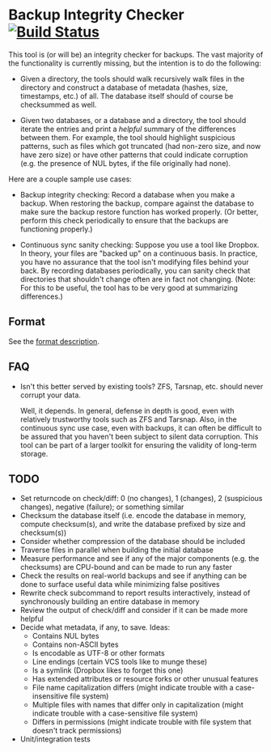 # Backup Integrity Checker [![Build Status](https://travis-ci.org/elliottslaughter/integrity-checker.svg?branch=master)](https://travis-ci.org/elliottslaughter/integrity-checker)

This tool is (or will be) an integrity checker for backups. The vast
majority of the functionality is currently missing, but the intention
is to do the following:

  * Given a directory, the tools should walk recursively walk files in
    the directory and construct a database of metadata (hashes, size,
    timestamps, etc.) of all. The database itself should of course be
    checksummed as well.

  * Given two databases, or a database and a directory, the tool
    should iterate the entries and print a *helpful* summary of the
    differences between them. For example, the tool should highlight
    suspicious patterns, such as files which got truncated (had
    non-zero size, and now have zero size) or have other patterns that
    could indicate corruption (e.g. the presence of NUL bytes, if the
    file originally had none).

Here are a couple sample use cases:

  * Backup integrity checking: Record a database when you make a
    backup. When restoring the backup, compare against the database to
    make sure the backup restore function has worked properly. (Or
    better, perform this check periodically to ensure that the backups
    are functioning properly.)

  * Continuous sync sanity checking: Suppose you use a tool like
    Dropbox. In theory, your files are "backed up" on a continuous
    basis. In practice, you have no assurance that the tool isn't
    modifying files behind your back. By recording databases
    periodically, you can sanity check that directories that shouldn't
    change often are in fact not changing. (Note: For this to be
    useful, the tool has to be very good at summarizing differences.)

## Format

See the [format description](FORMAT.md).

## FAQ

  * Isn't this better served by existing tools? ZFS, Tarsnap,
    etc. should never corrupt your data.

    Well, it depends. In general, defense in depth is good, even with
    relatively trustworthy tools such as ZFS and Tarsnap. Also, in the
    continuous sync use case, even with backups, it can often be
    difficult to be assured that you haven't been subject to silent
    data corruption. This tool can be part of a larger toolkit for
    ensuring the validity of long-term storage.

## TODO

  * Set returncode on check/diff: 0 (no changes), 1 (changes), 2
    (suspicious changes), negative (failure); or something similar
  * Checksum the database itself (i.e. encode the database in memory,
    compute checksum(s), and write the database prefixed by size and
    checksum(s))
  * Consider whether compression of the database should be included
  * Traverse files in parallel when building the initial database
  * Measure performance and see if any of the major components (e.g. the
    checksums) are CPU-bound and can be made to run any faster
  * Check the results on real-world backups and see if anything can be done
    to surface useful data while minimizing false positives
  * Rewrite check subcommand to report results interactively, instead of
    synchronously building an entire database in memory
  * Review the output of check/diff and consider if it can be made
    more helpful
  * Decide what metadata, if any, to save. Ideas:
      * Contains NUL bytes
      * Contains non-ASCII bytes
      * Is encodable as UTF-8 or other formats
      * Line endings (certain VCS tools like to munge these)
      * Is a symlink (Dropbox likes to forget this one)
      * Has extended attributes or resource forks or other unusual features
      * File name capitalization differs (might indicate trouble with a case-insensitive file system)
      * Multiple files with names that differ only in capitalization (might indicate trouble with a case-sensitive file system)
      * Differs in permissions (might indicate trouble with file system that doesn't track permissions)
  * Unit/integration tests
